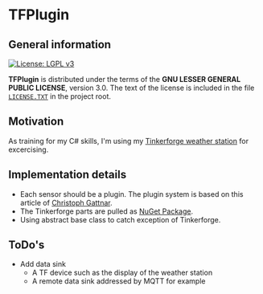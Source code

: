 # TFPlugin

## General information

[![License: LGPL v3](https://img.shields.io/badge/License-LGPL%20v3-blue.svg)](http://www.gnu.org/licenses/lgpl-3.0 "LGPL-3.0")

**TFPlugin** is distributed under the terms of the **GNU LESSER GENERAL PUBLIC LICENSE**, version 3.0. The text of the license is included in the file [<code>LICENSE.TXT</code>](https://github.com/ThirtySomething/YAIP/blob/master/LICENSE.TXT "LGPL-3.0") in the project root.

## Motivation

As training for my C# skills, I'm using my [Tinkerforge weather station][TFURL] for excercising.

## Implementation details

- Each sensor should be a plugin. The plugin system is based on this article of [Christoph Gattnar][Plugin].
- The Tinkerforge parts are pulled as [NuGet Package][TFNuGet].
- Using abstract base class to catch exception of Tinkerforge.

## ToDo's

- Add data sink
   - A TF device such as the display of the weather station
   - A remote data sink addressed by MQTT for example

[Plugin]:https://code.msdn.microsoft.com/windowsdesktop/Creating-a-simple-plugin-b6174b62
[TFNuGet]:https://www.nuget.org/packages/Tinkerforge/
[TFURL]:https://www.tinkerforge.com/en/doc/Kits/WeatherStation/WeatherStation.html
